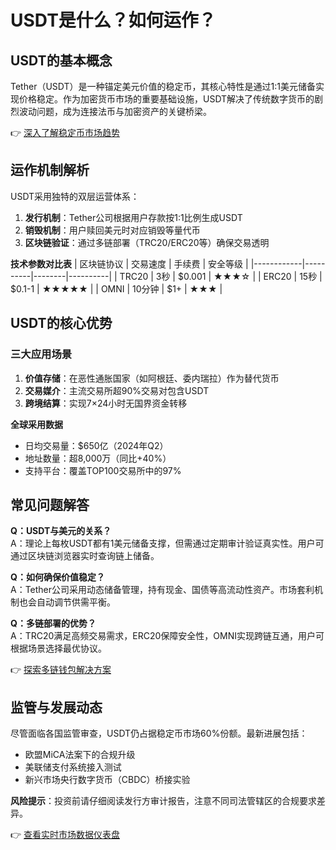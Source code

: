 # USDT是什么？如何运作？

## USDT的基本概念
Tether（USDT）是一种锚定美元价值的稳定币，其核心特性是通过1:1美元储备实现价格稳定。作为加密货币市场的重要基础设施，USDT解决了传统数字货币的剧烈波动问题，成为连接法币与加密资产的关键桥梁。

👉 [深入了解稳定币市场趋势](https://bit.ly/okx_welcome)

## 运作机制解析
USDT采用独特的双层运营体系：
1. **发行机制**：Tether公司根据用户存款按1:1比例生成USDT
2. **销毁机制**：用户赎回美元时对应销毁等量代币
3. **区块链验证**：通过多链部署（TRC20/ERC20等）确保交易透明

**技术参数对比表**
| 区块链协议 | 交易速度 | 手续费 | 安全等级 |
|------------|----------|--------|----------|
| TRC20      | 3秒      | $0.001 | ★★★☆     |
| ERC20      | 15秒     | $0.1-1 | ★★★★★    |
| OMNI       | 10分钟   | $1+    | ★★★      |

## USDT的核心优势
### 三大应用场景
1. **价值存储**：在恶性通胀国家（如阿根廷、委内瑞拉）作为替代货币
2. **交易媒介**：主流交易所超90%交易对包含USDT
3. **跨境结算**：实现7×24小时无国界资金转移

**全球采用数据**
- 日均交易量：$650亿（2024年Q2）
- 地址数量：超8,000万（同比+40%）
- 支持平台：覆盖TOP100交易所中的97%

## 常见问题解答
**Q：USDT与美元的关系？**  
A：理论上每枚USDT都有1美元储备支撑，但需通过定期审计验证真实性。用户可通过区块链浏览器实时查询链上储备。

**Q：如何确保价值稳定？**  
A：Tether公司采用动态储备管理，持有现金、国债等高流动性资产。市场套利机制也会自动调节供需平衡。

**Q：多链部署的优势？**  
A：TRC20满足高频交易需求，ERC20保障安全性，OMNI实现跨链互通，用户可根据场景选择最优协议。

👉 [探索多链钱包解决方案](https://bit.ly/okx_welcome)

## 监管与发展动态
尽管面临各国监管审查，USDT仍占据稳定币市场60%份额。最新进展包括：
- 欧盟MiCA法案下的合规升级
- 美联储支付系统接入测试
- 新兴市场央行数字货币（CBDC）桥接实验

**风险提示**：投资前请仔细阅读发行方审计报告，注意不同司法管辖区的合规要求差异。

👉 [查看实时市场数据仪表盘](https://bit.ly/okx_welcome)